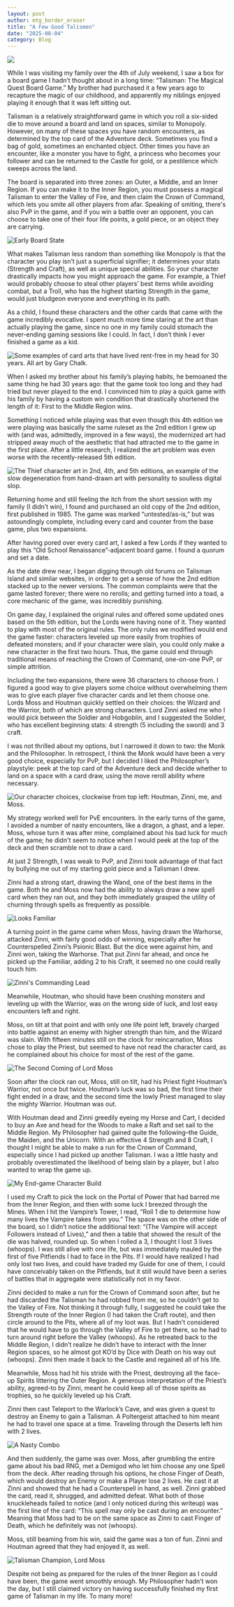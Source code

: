 ```yaml
---
layout: post
author: mtg_border_eraser
title: "A Few Good Talismen"
date: "2025-08-04"
category: Blog
---
```


![](assets/images/afewgoodtalismen/TalismanHeader.png)

While I was visiting my family over the 4th of July weekend, I saw a box for a board game I hadn’t thought about in a long time: “Talisman: The Magical Quest Board Game.” My brother had purchased it a few years ago to recapture the magic of our childhood, and apparently my niblings enjoyed playing it enough that it was left sitting out.

Talisman is a relatively straightforward game in which you roll a six-sided die to move around a board and land on spaces, similar to Monopoly. However, on many of these spaces you have random encounters, as determined by the top card of the Adventure deck. Sometimes you find a bag of gold, sometimes an enchanted object. Other times you have an encounter, like a monster you have to fight, a princess who becomes your follower and can be returned to the Castle for gold, or a pestilence which sweeps across the land. 

The board is separated into three zones: an Outer, a Middle, and an Inner Region. If you can make it to the Inner Region, you must possess a magical Talisman to enter the Valley of Fire, and then claim the Crown of Command, which lets you smite all other players from afar. Speaking of smiting, there's also PvP in the game, and if you win a battle over an opponent, you can choose to take one of their four life points, a gold piece, or an object they are carrying.

![Early Board State](assets/images/afewgoodtalismen/EarlyBoardState.jpg)

What makes Talisman less random than something like Monopoly is that the character you play isn’t just a superficial signifier; it determines your stats (Strength and Craft), as well as unique special abilities. So your character drastically impacts how you might approach the game. For example, a Thief would probably choose to steal other players’ best items while avoiding combat, but a Troll, who has the highest starting Strength in the game, would just bludgeon everyone and everything in its path.

As a child, I found these characters and the other cards that came with the game incredibly evocative. I spent much more time staring at the art than actually playing the game, since no one in my family could stomach the never-ending gaming sessions like I could. In fact, I don’t think I ever finished a game as a kid.

![Some examples of card arts that have lived rent-free in my head for 30 years. All art by Gary Chalk.](assets/images/afewgoodtalismen/ArtExamples.jpg)

When I asked my brother about his family’s playing habits, he bemoaned the same thing he had 30 years ago: that the game took too long and they had tried but never played to the end. I convinced him to play a quick game with his family by having a custom win condition that drastically shortened the length of it: First to the Middle Region wins.

Something I noticed while playing was that even though this 4th edition we were playing was basically the same ruleset as the 2nd edition I grew up with (and was, admittedly, improved in a few ways), the modernized art had stripped away much of the aesthetic that had attracted me to the game in the first place. After a little research, I realized the art problem was even worse with the recently-released 5th edition.

![The Thief character art in 2nd, 4th, and 5th editions, an example of the slow degeneration from hand-drawn art with personality to soulless digital slop.](assets/images/afewgoodtalismen/ThiefEditions.png)

Returning home and still feeling the itch from the short session with my family (I didn’t win), I found and purchased an old copy of the 2nd edition, first published in 1985. The game was marked “untested/as-is,” but was astoundingly complete, including every card and counter from the base game, plus two expansions.

After having pored over every card art, I asked a few Lords if they wanted to play this “Old School Renaissance”-adjacent board game. I found a quorum and set a date. 

As the date drew near, I began digging through old forums on Talisman Island and similar websites, in order to get a sense of how the 2nd edition stacked up to the newer versions. The common complaints were that the game lasted forever; there were no rerolls; and getting turned into a toad, a core mechanic of the game, was incredibly punishing. 

On game day, I explained the original rules and offered some updated ones based on the 5th edition, but the Lords were having none of it. They wanted to play with most of the original rules. The only rules we modified would end the game faster: characters leveled up more easily from trophies of defeated monsters; and if your character were slain, you could only make a new character in the first two hours. Thus, the game could end through traditional means of reaching the Crown of Command, one-on-one PvP, or simple attrition.

Including the two expansions, there were 36 characters to choose from. I figured a good way to give players some choice without overwhelming them was to give each player five character cards and let them choose one. Lords Moss and Houtman quickly settled on their choices: the Wizard and the Warrior, both of which are strong characters. Lord Zinni asked me who I would pick between the Soldier and Hobgoblin, and I suggested the Soldier, who has excellent beginning stats: 4 strength (5 including the sword) and 3 craft. 

I was not thrilled about my options, but I narrowed it down to two: the Monk and the Philosopher. In retrospect, I think the Monk would have been a very good choice, especially for PvP, but I decided I liked the Philosopher’s playstyle: peek at the top card of the Adventure deck and decide whether to land on a space with a card draw, using the move reroll ability where necessary.

![Our character choices, clockwise from top left: Houtman, Zinni, me, and Moss.](assets/images/afewgoodtalismen/Characters.jpg)

My strategy worked well for PvE encounters. In the early turns of the game, I avoided a number of nasty encounters, like a dragon, a ghast, and a leper. Moss, whose turn it was after mine, complained about his bad luck for much of the game; he didn't seem to notice when I would peek at the top of the deck and then scramble not to draw a card. 

At just 2 Strength, I was weak to PvP, and Zinni took advantage of that fact by bullying me out of my starting gold piece and a Talisman I drew.

Zinni had a strong start, drawing the Wand, one of the best items in the game. Both he and Moss now had the ability to always draw a new spell card when they ran out, and they both immediately grasped the utility of churning through spells as frequently as possible.

![Looks Familiar](assets/images/afewgoodtalismen/PsionicCounterspell.jpg)

A turning point in the game came when Moss, having drawn the Warhorse, attacked Zinni, with fairly good odds of winning, especially after he Counterspelled Zinni’s Psionic Blast. But the dice were against him, and Zinni won, taking the Warhorse. That put Zinni far ahead, and once he picked up the Familiar, adding 2 to his Craft, it seemed no one could really touch him.

![Zinni's Commanding Lead](assets/images/afewgoodtalismen/ZinnisStuff.jpg)

Meanwhile, Houtman, who should have been crushing monsters and leveling up with the Warrior, was on the wrong side of luck, and lost easy encounters left and right.

Moss, on tilt at that point and with only one life point left, bravely charged into battle against an enemy with higher strength than him, and the Wizard was slain. With fifteen minutes still on the clock for reincarnation, Moss chose to play the Priest, but seemed to have not read the character card, as he complained about his choice for most of the rest of the game.

![The Second Coming of Lord Moss](assets/images/afewgoodtalismen/Moss2nd.jpg)

Soon after the clock ran out, Moss, still on tilt, had his Priest fight Houtman’s Warrior, not once but twice. Houtman’s luck was so bad, the first time their fight ended in a draw, and the second time the lowly Priest managed to slay the mighty Warrior. Houtman was out.

With Houtman dead and Zinni greedily eyeing my Horse and Cart, I decided to buy an Axe and head for the Woods to make a Raft and set sail to the Middle Region. My Philosopher had gained quite the following–the Guide, the Maiden, and the Unicorn. With an effective 4 Strength and 8 Craft, I thought I might be able to make a run for the Crown of Command, especially since I had picked up another Talisman. I was a little hasty and probably overestimated the likelihood of being slain by a player, but I also wanted to wrap the game up.

![My End-game Character Build](assets/images/afewgoodtalismen/EndGameBuild.jpg)

I used my Craft to pick the lock on the Portal of Power that had barred me from the Inner Region, and then with some luck I breezed through the Mines. When I hit the Vampire’s Tower, I read, “Roll 1 die to determine how many lives the Vampire takes from you.” The space was on the other side of the board, so I didn’t notice the additional text: “(The Vampire will accept Followers instead of Lives),” and then a table that showed the result of the die was halved, rounded up. So when I rolled a 3, I thought I lost 3 lives (whoops). I was still alive with one life, but was immediately mauled by the first of five Pitfiends I had to face in the Pits. If I would have realized I had only lost two lives, and could have traded my Guide for one of them, I could have conceivably taken on the Pitfiends, but it still would have been a series of battles that in aggregate were statistically not in my favor.

Zinni decided to make a run for the Crown of Command soon after, but he had discarded the Talisman he had robbed from me, so he couldn’t get to the Valley of Fire. Not thinking it through fully, I suggested he could take the Strength route of the Inner Region (I had taken the Craft route), and then circle around to the Pits, where all of my loot was. But I hadn’t considered that he would have to go through the Valley of Fire to get there, so he had to turn around right before the Valley (whoops). As he retreated back to the Middle Region, I didn’t realize he didn’t have to interact with the Inner Region spaces, so he almost got KO’d by Dice with Death on his way out (whoops). Zinni then made it back to the Castle and regained all of his life. 

Meanwhile, Moss had hit his stride with the Priest, destroying all the face-up Spirits littering the Outer Region. A generous interpretation of the Priest’s ability, agreed-to by Zinni, meant he could keep all of those spirits as trophies, so he quickly leveled up his Craft.

Zinni then cast Teleport to the Warlock’s Cave, and was given a quest to destroy an Enemy to gain a Talisman. A Poltergeist attached to him meant he had to travel one space at a time. Traveling through the Deserts left him with 2 lives. 

![A Nasty Combo](assets/images/afewgoodtalismen/Fingered.jpg)

And then suddenly, the game was over. Moss, after grumbling the entire game about his bad RNG, met a Demigod who let him choose any one Spell from the deck. After reading through his options, he chose Finger of Death, which would destroy an Enemy or make a Player lose 2 lives. He cast it at Zinni and showed that he had a Counterspell in hand, as well. Zinni grabbed the card, read it, shrugged, and admitted defeat. What both of those knuckleheads failed to notice (and I only noticed during this writeup) was the first line of the card: “This spell may only be cast during an encounter.” Meaning that Moss had to be on the same space as Zinni to cast Finger of Death, which he definitely was not (whoops).

Moss, still beaming from his win, said the game was a ton of fun. Zinni and Houtman agreed that they had enjoyed it, as well. 

![Talisman Champion, Lord Moss](assets/images/afewgoodtalismen/Champion.jpg)

Despite not being as prepared for the rules of the Inner Region as I could have been, the game went smoothly enough. My Philosopher hadn’t won the day, but I still claimed victory on having successfully finished my first game of Talisman in my life. To many more!










